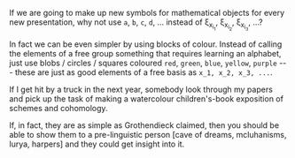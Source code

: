 If we are going to make up new symbols for mathematical objects for every new presentation, why not use `a`, `b`, `c`, `d`, ... instead of &xi;<sub>x<sub>i<sub>1</sub></sub></sub>, &xi;<sub>x<sub>i<sub>2</sub></sub></sub>, &xi;<sub>x<sub>i<sub>3</sub></sub></sub>, &hellip;?



In fact we can be even simpler by using blocks of colour.  Instead of calling the elements of a free group something that requires learning an alphabet, just use blobs / circles / squares coloured `red`, `green`, `blue`, `yellow`, `purple` --- these are just as good elements of a free basis as `x_1, x_2, x_3, ...`.




If I get hit by a truck in the next year, somebody look through my papers and pick up the task of making a watercolour children's-book exposition of schemes and cohomology.


If, in fact, they are as simple as Grothendieck claimed, then you should be able to show them to a pre-linguistic person [cave of dreams, mcluhanisms, lurya, harpers] and they could get insight into it.
